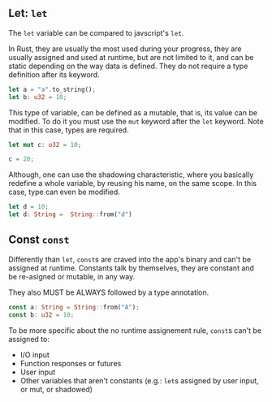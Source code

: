 ## Let: ``let``
The ``let`` variable can be compared to javscript's ``let``. 

In Rust, they are usually the most used during your progress, they are usually assigned and used at runtime, but are not limited to it, and can be static depending on the way data is defined. They do not require a type definition after its keyword.

```rust
let a = "a".to_string();
let b: u32 = 10;
```

This type of variable, can be defined as a mutable, that is, its value can be modified. To do it you must use the ``mut`` keyword after the ``let`` keyword. Note that in this case, types are required.

```rust
let mut c: u32 = 10;

c = 20;
```

Although, one can use the shadowing characteristic, where you basically redefine a whole variable, by reusing his name, on the same scope. In this case, type can even be modified.

```rust
let d = 10;
let d: String =  String::from("d")
```

## Const ``const``
Differently than ``let``, ``const``s are craved into the app's binary and can't be assigned at runtime. Constants talk by themselves, they are constant and be re-asigned or mutable, in any way. 

They also MUST be ALWAYS followed by a type annotation.

```rust
const a: String = String::from("A");
const b: u32 = 10;
```

To be more specific about the no runtime assignement rule, ``const``s can't be assigned to:
- I/O input
- Function responses or futures
- User input
- Other variables that aren't constants (e.g.: ``let``s assigned by user input, or mut, or shadowed)

